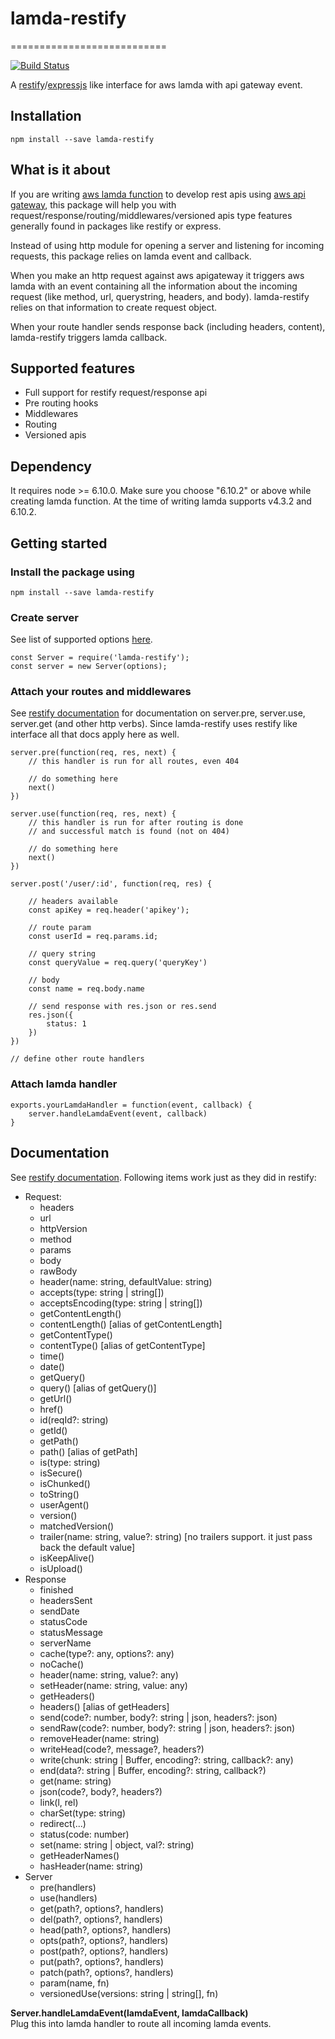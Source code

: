 # lamda-restify
===========================

[![Build Status](https://travis-ci.org/kksharma1618/lamda-restify.svg?branch=master)](https://travis-ci.org/kksharma1618/lamda-restify)

A [restify](http://restify.com/)/[expressjs](https://expressjs.com/) like interface for aws lamda with api gateway event.

## Installation
```
npm install --save lamda-restify
```

## What is it about
If you are writing [aws lamda function](https://aws.amazon.com/lambda/) to develop rest apis using [aws api gateway](https://aws.amazon.com/api-gateway/), this package will help you with request/response/routing/middlewares/versioned apis type features generally found in packages like restify or express.

Instead of using http module for opening a server and listening for incoming requests, this package relies on lamda event and callback.

When you make an http request against aws apigateway it triggers aws lamda with an event containing all the information about the incoming request (like method, url, querystring, headers, and body). lamda-restify relies on that information to create request object.

When your route handler sends response back (including headers, content), lamda-restify triggers lamda callback.

## Supported features
- Full support for restify request/response api
- Pre routing hooks 
- Middlewares
- Routing
- Versioned apis

## Dependency
It requires node >= 6.10.0. Make sure you choose "6.10.2" or above while creating lamda function. At the time of writing lamda supports v4.3.2 and 6.10.2.

## Getting started

### Install the package using
```
npm install --save lamda-restify
```
### Create server
See list of supported options [here](https://github.com/kksharma1618/lamda-restify/blob/master/src/lib/server_options.ts).

```
const Server = require('lamda-restify');
const server = new Server(options);
```

### Attach your routes and middlewares
See [restify documentation](http://restify.com/docs/home/) for documentation on server.pre, server.use, server.get (and other http verbs). Since lamda-restify uses restify like interface all that docs apply here as well.

```
server.pre(function(req, res, next) {
    // this handler is run for all routes, even 404
    
    // do something here
    next()
})

server.use(function(req, res, next) {
    // this handler is run for after routing is done 
    // and successful match is found (not on 404)

    // do something here
    next()
})

server.post('/user/:id', function(req, res) {
    
    // headers available 
    const apiKey = req.header('apikey');
    
    // route param
    const userId = req.params.id;
    
    // query string
    const queryValue = req.query('queryKey')

    // body
    const name = req.body.name

    // send response with res.json or res.send
    res.json({
        status: 1
    })
})

// define other route handlers

```

### Attach lamda handler
```
exports.yourLamdaHandler = function(event, callback) {
    server.handleLamdaEvent(event, callback)
}
```

## Documentation
See [restify documentation](http://restify.com/docs/home/). Following items work just as they did in restify:
- Request:
    - headers
    - url
    - httpVersion
    - method
    - params
    - body
    - rawBody
    - header(name: string, defaultValue: string)
    - accepts(type: string | string[])
    - acceptsEncoding(type: string | string[])
    - getContentLength()
    - contentLength() [alias of getContentLength]
    - getContentType()
    - contentType() [alias of getContentType]
    - time()
    - date()
    - getQuery()
    - query() [alias of getQuery()]
    - getUrl()
    - href()
    - id(reqId?: string)
    - getId()
    - getPath()
    - path() [alias of getPath]
    - is(type: string)
    - isSecure()
    - isChunked()
    - toString()
    - userAgent()
    - version()
    - matchedVersion()
    - trailer(name: string, value?: string) [no trailers support. it just pass back the default value]
    - isKeepAlive()
    - isUpload()
- Response
    - finished
    - headersSent
    - sendDate
    - statusCode
    - statusMessage
    - serverName
    - cache(type?: any, options?: any)
    - noCache()
    - header(name: string, value?: any)
    - setHeader(name: string, value: any)
    - getHeaders()
    - headers() [alias of getHeaders]
    - send(code?: number, body?: string | json, headers?: json)
    - sendRaw(code?: number, body?: string | json, headers?: json)
    - removeHeader(name: string)
    - writeHead(code?, message?, headers?)
    - write(chunk: string | Buffer, encoding?: string, callback?: any)
    - end(data?: string | Buffer, encoding?: string, callback?)
    - get(name: string)
    - json(code?, body?, headers?)
    - link(l, rel)
    - charSet(type: string)
    - redirect(...)
    - status(code: number)
    - set(name: string | object, val?: string)
    - getHeaderNames()
    - hasHeader(name: string)
- Server
    - pre(handlers)
    - use(handlers)
    - get(path?, options?, handlers)
    - del(path?, options?, handlers)
    - head(path?, options?, handlers)
    - opts(path?, options?, handlers)
    - post(path?, options?, handlers)
    - put(path?, options?, handlers)
    - patch(path?, options?, handlers)
    - param(name, fn)
    - versionedUse(versions: string | string[], fn)

**Server.handleLamdaEvent(lamdaEvent, lamdaCallback)**<br />
Plug this into lamda handler to route all incoming lamda events.

